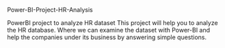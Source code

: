 Power-BI-Project-HR-Analysis

PowerBI project to analyze HR dataset
This project will help you to analyze the HR database. Where we can examine the dataset with Power-BI and help the companies under its business by answering simple questions.
